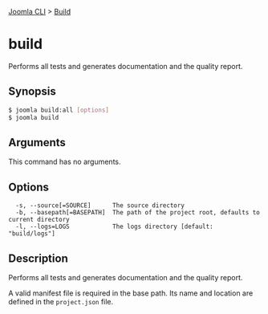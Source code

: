 [Joomla CLI](../index.md) > [Build](index.md)
# build

Performs all tests and generates documentation and the quality report.

## Synopsis
```bash
$ joomla build:all [options]
$ joomla build
```

## Arguments
This command has no arguments.

## Options
```
  -s, --source[=SOURCE]      The source directory
  -b, --basepath[=BASEPATH]  The path of the project root, defaults to current directory
  -l, --logs=LOGS            The logs directory [default: "build/logs"]
```

## Description

Performs all tests and generates documentation and the quality report.

A valid manifest file is required in the base path. Its name and location
are defined in the `project.json` file.

